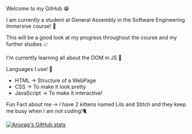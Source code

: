 Welcome to my GitHub 😁

I am currently a student at General Assembly in the Software Engineering Immersive course! 🧠

This will be a good look at my progress throughout the course and my further studies 📈

I'm currently learning all about the DOM in JS 🤔

Languages I use! 🤖
- HTML -> Structure of a WebPage
- CSS -> To make it look pretty
- JavaScript -> To make it interactive!

Fun Fact about me -> I have 2 kittens named Lilo and Stitch and they keep me busy when I am not coding!🐈


[![Anurag's GitHub stats](https://github-readme-stats.vercel.app/api?username=connorgunter)](https://github.com/anuraghazra/github-readme-stats)

